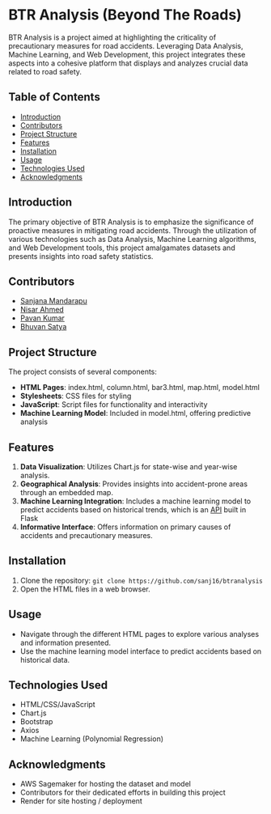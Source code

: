 # BTR Analysis (Beyond The Roads)

BTR Analysis is a project aimed at highlighting the criticality of precautionary measures for road accidents. Leveraging Data Analysis, Machine Learning, and Web Development, this project integrates these aspects into a cohesive platform that displays and analyzes crucial data related to road safety.

## Table of Contents

- [Introduction](#introduction)
- [Contributors](#contributors)
- [Project Structure](#project-structure)
- [Features](#features)
- [Installation](#installation)
- [Usage](#usage)
- [Technologies Used](#technologies-used)
- [Acknowledgments](#acknowledgments)

## Introduction

The primary objective of BTR Analysis is to emphasize the significance of proactive measures in mitigating road accidents. Through the utilization of various technologies such as Data Analysis, Machine Learning algorithms, and Web Development tools, this project amalgamates datasets and presents insights into road safety statistics.

## Contributors

- [Sanjana Mandarapu](https://github.com/sanj16)
- [Nisar Ahmed](https://github.com/raaasin)
- [Pavan Kumar](https://github.com/Pavan-kumar-932004)
- [Bhuvan Satya](https://github.com/bhuvansatya11)

## Project Structure

The project consists of several components:

- **HTML Pages**: index.html, column.html, bar3.html, map.html, model.html
- **Stylesheets**: CSS files for styling
- **JavaScript**: Script files for functionality and interactivity
- **Machine Learning Model**: Included in model.html, offering predictive analysis

## Features

1. **Data Visualization**: Utilizes Chart.js for state-wise and year-wise analysis.
2. **Geographical Analysis**: Provides insights into accident-prone areas through an embedded map.
3. **Machine Learning Integration**: Includes a machine learning model to predict accidents based on historical trends, which is an [API](https://github.com/raaasin/acc-api) built in Flask
4. **Informative Interface**: Offers information on primary causes of accidents and precautionary measures.

## Installation

1. Clone the repository: `git clone https://github.com/sanj16/btranalysis`
2. Open the HTML files in a web browser.

## Usage

- Navigate through the different HTML pages to explore various analyses and information presented.
- Use the machine learning model interface to predict accidents based on historical data.

## Technologies Used

- HTML/CSS/JavaScript
- Chart.js
- Bootstrap
- Axios
- Machine Learning (Polynomial Regression)

## Acknowledgments

- AWS Sagemaker for hosting the dataset and model
- Contributors for their dedicated efforts in building this project
- Render for site hosting / deployment
